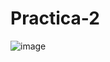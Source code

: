 # Practica-2

![image](https://github.com/AngelDavidFloresQuintanilla/Practica-2/assets/148559104/8fe78042-eca7-4e23-89d3-54c19c3c7b9a)
